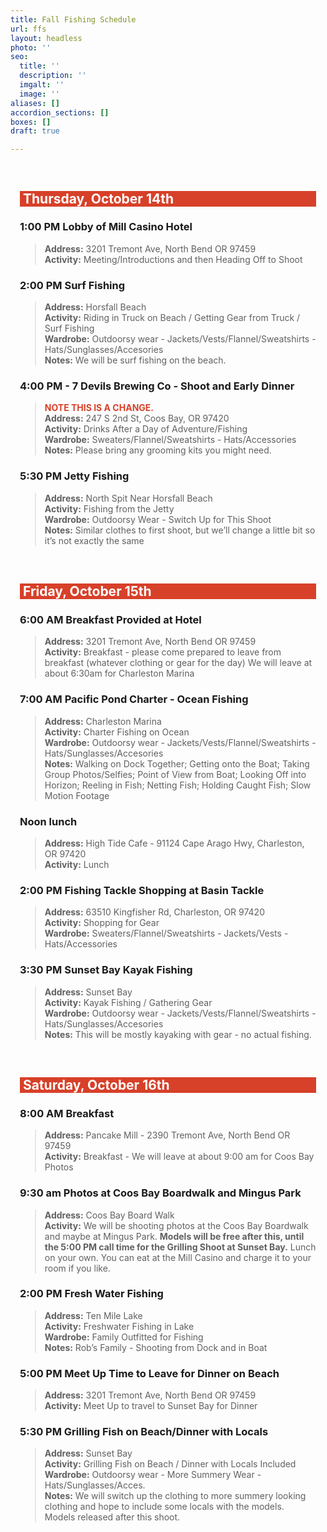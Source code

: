 ```yaml
---
title: Fall Fishing Schedule
url: ffs
layout: headless
photo: ''
seo:
  title: ''
  description: ''
  imgalt: ''
  image: ''
aliases: []
accordion_sections: []
boxes: []
draft: true

---
```

<div style="padding:15px;">

<h2 style="background:#d74029; color:#ffffff;"><span> </span>Thursday, October 14th</h2>

### **1:00 PM Lobby of Mill Casino Hotel**

> **Address:** 3201 Tremont Ave, North Bend OR 97459  
> **Activity:** Meeting/Introductions and then Heading Off to Shoot

### **2:00 PM Surf Fishing**

> **Address:** Horsfall Beach  
> **Activity:** Riding in Truck on Beach / Getting Gear from Truck / Surf Fishing  
> **Wardrobe:** Outdoorsy wear - Jackets/Vests/Flannel/Sweatshirts - Hats/Sunglasses/Accesories  
> **Notes:** We will be surf fishing on the beach.

### **4:00 PM - 7 Devils Brewing Co - Shoot and Early Dinner**

> **<span style="color:#d74029">NOTE THIS IS A CHANGE.</span>  
> Address:** 247 S 2nd St, Coos Bay, OR 97420  
> **Activity:** Drinks After a Day of Adventure/Fishing  
> **Wardrobe:** Sweaters/Flannel/Sweatshirts - Hats/Accessories  
> **Notes:** Please bring any grooming kits you might need.

### **5:30 PM Jetty Fishing**

> **Address:** North Spit Near Horsfall Beach  
> **Activity:** Fishing from the Jetty  
> **Wardrobe:** Outdoorsy Wear - Switch Up for This Shoot  
> **Notes:** Similar clothes to first shoot, but we’ll change a little bit so it’s not exactly the same

<span> <br></span>

<h2 style="background:#d74029; color:#ffffff;"><span> </span>Friday, October 15th</h2>

### **6:00 AM Breakfast Provided at Hotel**

> **Address:** 3201 Tremont Ave, North Bend OR 97459  
> **Activity:** Breakfast - please come prepared to leave from breakfast (whatever clothing or gear for the day) We will leave at about 6:30am for Charleston Marina

### **7:00 AM Pacific Pond Charter - Ocean Fishing**

> **Address:** Charleston Marina  
> **Activity:** Charter Fishing on Ocean  
> **Wardrobe:** Outdoorsy wear - Jackets/Vests/Flannel/Sweatshirts - Hats/Sunglasses/Accesories  
> **Notes:** Walking on Dock Together; Getting onto the Boat; Taking Group Photos/Selfies; Point of View from Boat; Looking Off into Horizon; Reeling in Fish; Netting Fish; Holding Caught Fish; Slow Motion Footage

### **Noon lunch**

> **Address:** High Tide Cafe - 91124 Cape Arago Hwy, Charleston, OR 97420  
> **Activity:** Lunch

### **2:00 PM Fishing Tackle Shopping at Basin Tackle**

> **Address:** 63510 Kingfisher Rd, Charleston, OR 97420  
> **Activity:** Shopping for Gear  
> **Wardrobe:** Sweaters/Flannel/Sweatshirts - Jackets/Vests - Hats/Accessories

### **3:30 PM Sunset Bay Kayak Fishing**

> **Address:** Sunset Bay  
> **Activity:** Kayak Fishing / Gathering Gear  
> **Wardrobe:** Outdoorsy wear - Jackets/Vests/Flannel/Sweatshirts - Hats/Sunglasses/Accesories  
> **Notes:** This will be mostly kayaking with gear - no actual fishing.

<span> <br></span>

<h2 style="background:#d74029; color:#ffffff;"><span> </span>Saturday, October 16th</h2>

### **8:00 AM Breakfast**

> **Address:** Pancake Mill - 2390 Tremont Ave, North Bend OR 97459  
> **Activity:** Breakfast - We will leave at about 9:00 am for Coos Bay Photos

### **9:30 am Photos at Coos Bay Boardwalk and Mingus Park**

> **Address:** Coos Bay Board Walk  
> **Activity:** We will be shooting photos at the Coos Bay Boardwalk and maybe at Mingus Park. **Models will be free after this, until the 5:00 PM call time for the Grilling Shoot at Sunset Bay.** Lunch on your own. You can eat at the Mill Casino and charge it to your room if you like.

### **2:00 PM Fresh Water Fishing**

> **Address:** Ten Mile Lake  
> **Activity:** Freshwater Fishing in Lake  
> **Wardrobe:** Family Outfitted for Fishing  
> **Notes:** Rob’s Family - Shooting from Dock and in Boat

### **5:00 PM Meet Up Time to Leave for Dinner on Beach**

> **Address:** 3201 Tremont Ave, North Bend OR 97459  
> **Activity:** Meet Up to travel to Sunset Bay for Dinner

### **5:30 PM Grilling Fish on Beach/Dinner with Locals**

> **Address:** Sunset Bay  
> **Activity:** Grilling Fish on Beach / Dinner with Locals Included  
> **Wardrobe:** Outdoorsy wear - More Summery Wear - Hats/Sunglasses/Acces.  
> **Notes:** We will switch up the clothing to more summery looking clothing and hope to include some locals with the models. Models released after this shoot.

</div>
